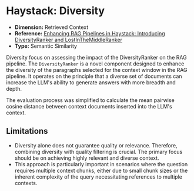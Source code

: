 # Haystack: Diversity

- **Dimension:** Retrieved Context
- **Reference:** [Enhancing RAG Pipelines in Haystack: Introducing DiversityRanker and LostInTheMiddleRanker](https://towardsdatascience.com/enhancing-rag-pipelines-in-haystack-45f14e2bc9f5)
- **Type:** Semantic Similarity

Diversity focus on assessing the impact of the DiversityRanker on the RAG pipeline. The `DiversityRanker` is a novel component designed to enhance the diversity of the paragraphs selected for the context window in the RAG pipeline. It operates on the principle that a diverse set of documents can increase the LLM's ability to generate answers with more breadth and depth.

The evaluation process was simplified to calculate the mean pairwise cosine distance between context documents inserted into the LLM's context.

## Limitations
- Diversity alone does not guarantee quality or relevance. Therefore, combining diversity with quality filtering is crucial. The primary focus should be on achieving highly relevant and diverse context.
- This approach is particularly important in scenarios where the question requires multiple context chunks, either due to small chunk sizes or the inherent complexity of the query necessitating references to multiple contexts.